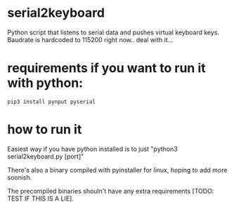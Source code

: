# serial2keyboard
Python script that listens to serial data and pushes virtual keyboard keys. Baudrate is hardcoded to 115200 right now.. deal with it...

# requirements if you want to run it with python:
```
pip3 install pynput pyserial
```

# how to run it
Easiest way if you have python installed is to just "python3 serial2keyboard.py [port]"

There's also a binary compiled with pyinstaller for linux, hoping to add more soonish.

The precompiled binaries shouln't have any extra requirements [TODO: TEST IF THIS IS A LIE].
